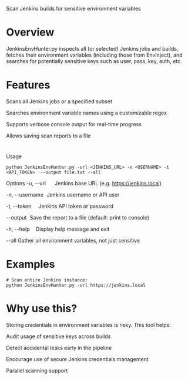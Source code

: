 Scan Jenkins builds for sensitive environment variables

# Overview
JenkinsEnvHunter.py inspects all (or selected) Jenkins jobs and builds, fetches their environment variables (including those from EnvInject), and searches for potentially sensitive keys such as user, pass, key, auth, etc.

# Features
Scans all Jenkins jobs or a specified subset

Searches environment variable names using a customizable regex

Supports verbose console output for real-time progress

Allows saving scan reports to a file

# 
Usage
```
python JenkinsEnvHunter.py -url <JENKINS_URL> -n <USERNAME> -t <API_TOKEN>  --output file.txt --all
```

Options
-u, --url         Jenkins base URL (e.g. https://jenkins.local)

-n, --username   Jenkins username or API user

-t, --token       Jenkins API token or password

--output   Save the report to a file (default: print to console)

-h, --help      Display help message and exit

--all    Gather all environment variables, not just sensitive

# Examples
```
# Scan entire Jenkins instance:
python JenkinsEnvHunter.py -url https://jenkins.local 

```

# Why use this?
Storing credentials in environment variables is risky. This tool helps:

Audit usage of sensitive keys across builds

Detect accidental leaks early in the pipeline

Encourage use of secure Jenkins credentials management

Parallel scanning support

